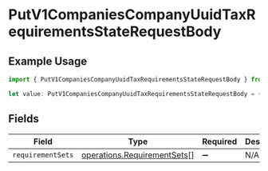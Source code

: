 # PutV1CompaniesCompanyUuidTaxRequirementsStateRequestBody

## Example Usage

```typescript
import { PutV1CompaniesCompanyUuidTaxRequirementsStateRequestBody } from "openapi/models/operations";

let value: PutV1CompaniesCompanyUuidTaxRequirementsStateRequestBody = {};
```

## Fields

| Field                                                                      | Type                                                                       | Required                                                                   | Description                                                                |
| -------------------------------------------------------------------------- | -------------------------------------------------------------------------- | -------------------------------------------------------------------------- | -------------------------------------------------------------------------- |
| `requirementSets`                                                          | [operations.RequirementSets](../../models/operations/requirementsets.md)[] | :heavy_minus_sign:                                                         | N/A                                                                        |